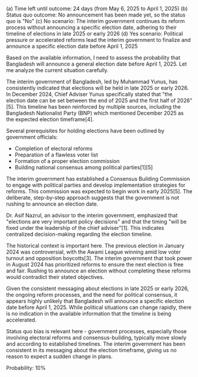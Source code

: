 (a) Time left until outcome: 24 days (from May 6, 2025 to April 1, 2025)
(b) Status quo outcome: No announcement has been made yet, so the status quo is "No"
(c) No scenario: The interim government continues its reform process without announcing a specific election date, adhering to their timeline of elections in late 2025 or early 2026
(d) Yes scenario: Political pressure or accelerated reforms lead the interim government to finalize and announce a specific election date before April 1, 2025

Based on the available information, I need to assess the probability that Bangladesh will announce a general election date before April 1, 2025. Let me analyze the current situation carefully.

The interim government of Bangladesh, led by Muhammad Yunus, has consistently indicated that elections will be held in late 2025 or early 2026. In December 2024, Chief Adviser Yunus specifically stated that "the election date can be set between the end of 2025 and the first half of 2026"[5]. This timeline has been reinforced by multiple sources, including the Bangladesh Nationalist Party (BNP) which mentioned December 2025 as the expected election timeframe[4].

Several prerequisites for holding elections have been outlined by government officials:
- Completion of electoral reforms
- Preparation of a flawless voter list
- Formation of a proper election commission
- Building national consensus among political parties[1][5]

The interim government has established a Consensus Building Commission to engage with political parties and develop implementation strategies for reforms. This commission was expected to begin work in early 2025[5]. The deliberate, step-by-step approach suggests that the government is not rushing to announce an election date.

Dr. Asif Nazrul, an advisor to the interim government, emphasized that "elections are very important policy decisions" and that the timing "will be fixed under the leadership of the chief adviser"[1]. This indicates centralized decision-making regarding the election timeline.

The historical context is important here. The previous election in January 2024 was controversial, with the Awami League winning amid low voter turnout and opposition boycotts[3]. The interim government that took power in August 2024 has prioritized reforms to ensure the next election is free and fair. Rushing to announce an election without completing these reforms would contradict their stated objectives.

Given the consistent messaging about elections in late 2025 or early 2026, the ongoing reform processes, and the need for political consensus, it appears highly unlikely that Bangladesh will announce a specific election date before April 1, 2025. While political situations can change rapidly, there is no indication in the available information that the timeline is being accelerated.

Status quo bias is relevant here - government processes, especially those involving electoral reforms and consensus-building, typically move slowly and according to established timelines. The interim government has been consistent in its messaging about the election timeframe, giving us no reason to expect a sudden change in plans.

Probability: 10%